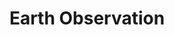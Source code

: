 ---
title: "Earth Observation"
slug: "earth-observation"
description: "Marketing strategies and digital tools tailored for Earth Observation companies in the space sector."
seo_title: "Earth Observation Marketing | Green Orbit Digital"
seo_description: "Specialised marketing services for Earth Observation companies – from satellite data providers to analytics platforms."
featured_image: ""
icon: ""

# Categorisation
industry: "Space"
sub_industry: "Earth Observation"
sector_tags: ["Remote Sensing", "Climate Monitoring", "Geospatial Data", "AI in EO"]
sdgs:
  - 9
  - 13
  - 15
sustainability_focus: true

# Content relationships
services: ["seo", "content-marketing", "data-visualisation"]
case_studies:
  - "climate-viz-platform"
  - "satellite-agri-metrics"
related_organisations:
  - "uk-space-agency"
  - "esa"
related_articles:
  - ""

# Status
published: true
priority: 1
last_updated: 2025-08-01
layout: "sector"
---